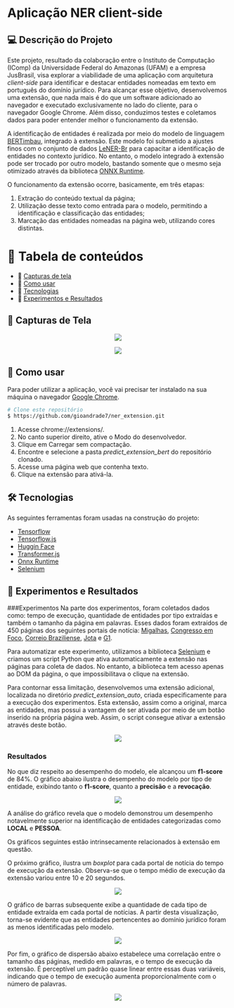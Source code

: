 # Aplicação NER client-side 

## 💻 Descrição do Projeto
Este projeto, resultado da colaboração entre o Instituto de Computação (IComp) da Universidade Federal do Amazonas (UFAM) e a empresa JusBrasil, visa explorar a viabilidade de uma aplicação com arquitetura *client-side* para identificar e destacar entidades nomeadas em texto em português do domínio jurídico. Para alcançar esse objetivo, desenvolvemos uma extensão, que nada mais é do que um software adicionado ao navegador e executado exclusivamente no lado do cliente, para o navegador Google Chrome. Além disso, conduzimos testes e coletamos dados para poder entender melhor o funcionamento da extensão.

A identificação de entidades é realizada por meio do modelo de linguagem [BERTimbau](https://huggingface.co/neuralmind/bert-base-portuguese-cased), integrado à extensão. Este modelo foi submetido a ajustes finos com o conjunto de dados [LeNER-Br](https://huggingface.co/datasets/lener_br) para capacitar a identificação de entidades no contexto jurídico. No entanto, o modelo integrado à extensão pode ser trocado por outro modelo, bastando somente que o mesmo seja otimizado através da biblioteca [ONNX Runtime](https://onnxruntime.ai/). 

O funcionamento da extensão ocorre, basicamente, em três etapas:
  1. Extração do conteúdo textual da página;
  2. Utilização desse texto como entrada para o modelo, permitindo a identificação e classificação das entidades;
  3. Marcação das entidades nomeadas na página web, utilizando cores distintas.

🏁 Tabela de conteúdos
=================
<!--ts-->
   * 🔘 [Capturas de tela](#-capturas-de-tela)
   * 🔘 [Como usar](#-como-usar)
   * 🔘 [Tecnologias](#-tecnologias)
   * 🔘 [Experimentos e Resultados](#-experimentos-e-resultados)
<!--te-->

## 📸 Capturas de Tela

<p align="center">
  <img src="./assets/screenshot1.png" />
</p>

<p align="center">
  <img src="./assets/Screenshot2.png" />
</p>

## 📖 Como usar

Para poder utilizar a aplicação, você vai precisar ter instalado na sua máquina o navegador [Google Chrome](https://www.google.com/chrome/dr/download/?brand=JJTC&ds_kid=43700077663103092&gad_source=1&gclid=CjwKCAjwoPOwBhAeEiwAJuXRh6_4khON9QuxjT_aLSf2ldXvHtRgmmkHRSgigPImGnzoPdRMuQf2uRoCfFQQAvD_BwE&gclsrc=aw.ds).

```bash
# Clone este repositório
$ https://github.com/gioandrade7/ner_extension.git
```

1. Acesse chrome://extensions/.
2. No canto superior direito, ative o Modo do desenvolvedor.
3. Clique em Carregar sem compactação.
4. Encontre e selecione a pasta *predict_extension_bert* do repositório clonado.
5. Acesse uma página web que contenha texto.
6. Clique na extensão para ativá-la.

## 🛠 Tecnologias
As seguintes ferramentas foram usadas na construção do projeto:

- [Tensorflow](https://www.tensorflow.org/)
- [Tensorflow.js](https://www.tensorflow.org/js)
- [Huggin Face](https://huggingface.co/)
- [Transformer.js](https://huggingface.co/docs/transformers.js/en/index)
- [Onnx Runtime](https://onnxruntime.ai/)
- [Selenium](https://www.selenium.dev/)

## 🔬 Experimentos e Resultados

###Experimentos
Na parte dos experimentos, foram coletados dados como: tempo de execução, quantidade de entidades por tipo extraídas e também o tamanho da página em palavras. Esses dados foram extraídos de 450 páginas dos seguintes portais de notícia: [Migalhas](https://www.migalhas.com.br/), [Congresso em Foco](https://congressoemfoco.uol.com.br/), [Correio Braziliense](https://www.correiobraziliense.com.br/), [Jota](https://www.jota.info/) e [G1](https://g1.globo.com/).

Para automatizar este experimento, utilizamos a biblioteca [Selenium](https://www.selenium.dev/) e criamos um script Python que ativa automaticamente a extensão nas páginas para coleta de dados. No entanto, a biblioteca tem acesso apenas ao DOM da página, o que impossibilitava o clique na extensão.

Para contornar essa limitação, desenvolvemos uma extensão adicional, localizada no diretório *predict_extension_auto*, criada especificamente para a execução dos experimentos. Esta extensão, assim como a original, marca as entidades, mas possui a vantagem de ser ativada por meio de um botão inserido na própria página web. Assim, o script consegue ativar a extensão através deste botão.

<p align="center">
  <img src="./assets/botao.png" />
</p>

### Resultados

No que diz respeito ao desempenho do modelo, ele alcançou um **f1-score** de 84%. O gráfico abaixo ilustra o desempenho do modelo por tipo de entidade, exibindo tanto o **f1-score**, quanto a **precisão** e a **revocação**.

<p align="center">
  <img src="./assets/metrics_bert.png" />
</p>

A análise do gráfico revela que o modelo demonstrou um desempenho notavelmente superior na identificação de entidades categorizadas como **LOCAL** e **PESSOA**.

Os gráficos seguintes estão intrinsecamente relacionados à extensão em questão.

O próximo gráfico, ilustra um *boxplot* para cada portal de notícia do tempo de execução da extensão. Observa-se que o tempo médio de execução da extensão variou entre 10 e 20 segundos.

<p align="center">
  <img src="./assets/tempo_boxplot.png" />
</p>

O gráfico de barras subsequente exibe a quantidade de cada tipo de entidade extraída em cada portal de notícias. A partir desta visualização, torna-se evidente que as entidades pertencentes ao domínio jurídico foram as menos identificadas pelo modelo.

<p align="center">
  <img src="./assets/portal_entidade.png" />
</p>

Por fim, o gráfico de dispersão abaixo estabelece uma correlação entre o tamanho das páginas, medido em palavras, e o tempo de execução da extensão. É perceptível um padrão quase linear entre essas duas variáveis, indicando que o tempo de execução aumenta proporcionalmente com o número de palavras.

<p align="center">
  <img src="./assets/tempo_tam.png" />
</p>






